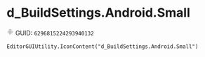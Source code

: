 # d_BuildSettings.Android.Small
![](/img/d_BuildSettings.Android.Small.png)
GUID: `6296815224293940132`
```
EditorGUIUtility.IconContent("d_BuildSettings.Android.Small")
```
